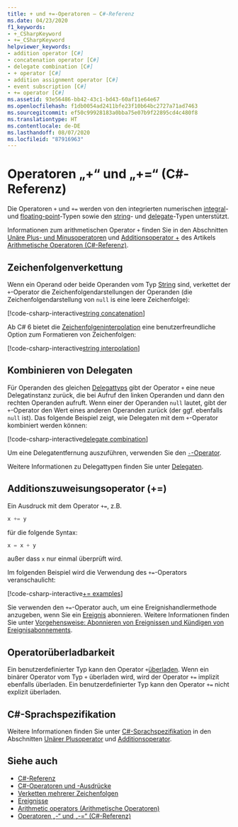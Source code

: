 ```yaml
---
title: + und +=-Operatoren – C#-Referenz
ms.date: 04/23/2020
f1_keywords:
- +_CSharpKeyword
- +=_CSharpKeyword
helpviewer_keywords:
- addition operator [C#]
- concatenation operator [C#]
- delegate combination [C#]
- + operator [C#]
- addition assignment operator [C#]
- event subscription [C#]
- += operator [C#]
ms.assetid: 93e56486-bb42-43c1-bd43-60af11e64e67
ms.openlocfilehash: f1db0054ad2411bfe23f10b64bc2727a71ad7463
ms.sourcegitcommit: ef50c99928183a0bba75e07b9f22895cd4c480f8
ms.translationtype: HT
ms.contentlocale: de-DE
ms.lasthandoff: 08/07/2020
ms.locfileid: "87916963"
---
```

# <a name="-and--operators-c-reference"></a>Operatoren „+“ und „+=“ (C#-Referenz)

Die Operatoren `+` und `+=` werden von den integrierten numerischen [integral](../builtin-types/integral-numeric-types.md)- und [floating-point](../builtin-types/floating-point-numeric-types.md)-Typen sowie den [string](../builtin-types/reference-types.md#the-string-type)- und [delegate](../builtin-types/reference-types.md#the-delegate-type)-Typen unterstützt.

Informationen zum arithmetischen Operator `+` finden Sie in den Abschnitten [Unäre Plus- und Minusoperatoren](arithmetic-operators.md#unary-plus-and-minus-operators) und [Additionsoperator +](arithmetic-operators.md#addition-operator-) des Artikels [Arithmetische Operatoren (C#-Referenz)](arithmetic-operators.md).

## <a name="string-concatenation"></a>Zeichenfolgenverkettung

Wenn ein Operand oder beide Operanden vom Typ [String](../builtin-types/reference-types.md#the-string-type) sind, verkettet der `+`-Operator die Zeichenfolgendarstellungen der Operanden (die Zeichenfolgendarstellung von `null` is eine leere Zeichenfolge):

[!code-csharp-interactive[string concatenation](snippets/shared/AdditionOperator.cs#AddStrings)]

Ab C# 6 bietet die [Zeichenfolgeninterpolation](../tokens/interpolated.md) eine benutzerfreundliche Option zum Formatieren von Zeichenfolgen:

[!code-csharp-interactive[string interpolation](snippets/shared/AdditionOperator.cs#UseStringInterpolation)]

## <a name="delegate-combination"></a>Kombinieren von Delegaten

Für Operanden des gleichen [Delegattyps](../builtin-types/reference-types.md#the-delegate-type) gibt der Operator `+` eine neue Delegatinstanz zurück, die bei Aufruf den linken Operanden und dann den rechten Operanden aufruft. Wenn einer der Operanden `null` lautet, gibt der `+`-Operator den Wert eines anderen Operanden zurück (der ggf. ebenfalls `null` ist). Das folgende Beispiel zeigt, wie Delegaten mit dem `+`-Operator kombiniert werden können:

[!code-csharp-interactive[delegate combination](snippets/shared/AdditionOperator.cs#AddDelegates)]

Um eine Delegatentfernung auszuführen, verwenden Sie den [`-`-Operator](subtraction-operator.md#delegate-removal).

Weitere Informationen zu Delegattypen finden Sie unter [Delegaten](../../programming-guide/delegates/index.md).

## <a name="addition-assignment-operator-"></a>Additionszuweisungsoperator (+=)

Ein Ausdruck mit dem Operator `+=`, z.B.

```csharp
x += y
```

für die folgende Syntax:

```csharp
x = x + y
```

außer dass `x` nur einmal überprüft wird.

Im folgenden Beispiel wird die Verwendung des `+=`-Operators veranschaulicht:

[!code-csharp-interactive[+= examples](snippets/shared/AdditionOperator.cs#AddAndAssign)]

Sie verwenden den `+=`-Operator auch, um eine Ereignishandlermethode anzugeben, wenn Sie ein [Ereignis](../keywords/event.md) abonnieren. Weitere Informationen finden Sie unter [Vorgehensweise: Abonnieren von Ereignissen und Kündigen von Ereignisabonnements](../../programming-guide/events/how-to-subscribe-to-and-unsubscribe-from-events.md).

## <a name="operator-overloadability"></a>Operatorüberladbarkeit

Ein benutzerdefinierter Typ kann den Operator `+`[überladen](operator-overloading.md). Wenn ein binärer Operator vom Typ `+` überladen wird, wird der Operator `+=` implizit ebenfalls überladen. Ein benutzerdefinierter Typ kann den Operator `+=` nicht explizit überladen.

## <a name="c-language-specification"></a>C#-Sprachspezifikation

Weitere Informationen finden Sie unter [C#-Sprachspezifikation](~/_csharplang/spec/introduction.md) in den Abschnitten [Unärer Plusoperator](~/_csharplang/spec/expressions.md#unary-plus-operator) und [Additionsoperator](~/_csharplang/spec/expressions.md#addition-operator).

## <a name="see-also"></a>Siehe auch

- [C#-Referenz](../index.md)
- [C#-Operatoren und -Ausdrücke](index.md)
- [Verketten mehrerer Zeichenfolgen](../../how-to/concatenate-multiple-strings.md)
- [Ereignisse](../../programming-guide/events/index.md)
- [Arithmetic operators (Arithmetische Operatoren)](arithmetic-operators.md)
- [Operatoren „-“ und „-=“ (C#-Referenz)](subtraction-operator.md)

